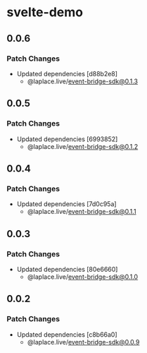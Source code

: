 # svelte-demo

## 0.0.6

### Patch Changes

- Updated dependencies [d88b2e8]
  - @laplace.live/event-bridge-sdk@0.1.3

## 0.0.5

### Patch Changes

- Updated dependencies [6993852]
  - @laplace.live/event-bridge-sdk@0.1.2

## 0.0.4

### Patch Changes

- Updated dependencies [7d0c95a]
  - @laplace.live/event-bridge-sdk@0.1.1

## 0.0.3

### Patch Changes

- Updated dependencies [80e6660]
  - @laplace.live/event-bridge-sdk@0.1.0

## 0.0.2

### Patch Changes

- Updated dependencies [c8b66a0]
  - @laplace.live/event-bridge-sdk@0.0.9
